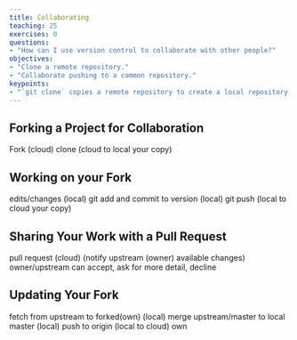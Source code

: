 ```yaml
---
title: Collaborating
teaching: 25
exercises: 0
questions:
- "How can I use version control to collaborate with other people?"
objectives:
- "Clone a remote repository."
- "Collaborate pushing to a common repository."
keypoints:
- "`git clone` copies a remote repository to create a local repository with a remote called `origin` automatically set up."
---
```




## Forking a Project for Collaboration

Fork  (cloud)
clone (cloud to local your copy)

## Working on your Fork
edits/changes (local)
git add and commit to version (local) 
git push (local to cloud your copy)

## Sharing Your Work with a Pull Request
pull request (cloud) (notify upstream (owner) available changes)
owner/upstream can accept, ask for more detail, decline

## Updating Your Fork 

fetch from upstream to forked(own) (local) 
merge upstream/master to local master (local)
push to origin  (local to cloud) own
